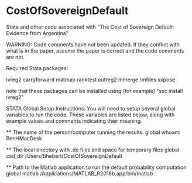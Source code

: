 # CostOfSovereignDefault
Stata and other code associated with "The Cost of Sovereign Default: Evidence from Argentina"

WARNING: Code comments have not been updated. If they conflict with what is in the paper,
assume the paper is correct and the code comments are not.

Required Stata packages:

ivreg2
carryforward
matmap
ranktest
outreg2
mmerge
rmfiles
sxpose


note that these packages can be installed using (for example)
"ssc install ivreg2"


STATA Global Setup Instructions:
You will need to setup several global variables to run the code. These variables are 
listed below, along with example values and comments indicating their meaning.

** The name of the person/computer running the results. 
global whoami BenHMacDesk

** The local directory with .do files and space for temporary files
global csd_dir /Users/bhebert/CostOfSovereignDefault

** Path to the Matlab application to run the default probability computation
global matlab /Applications/MATLAB_R2016b.app/bin/matlab


